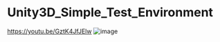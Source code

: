 # Unity3D_Simple_Test_Environment
https://youtu.be/GztK4JfJElw 
![image](https://github.com/alitaghiyev/Unity3D_Simple_Test_Environment/assets/60934339/19aebf8c-1876-4336-b0fa-1d160767d9be)
